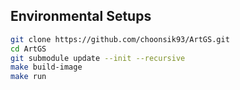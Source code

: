 ## Environmental Setups

```bash
git clone https://github.com/choonsik93/ArtGS.git
cd ArtGS
git submodule update --init --recursive
make build-image
make run
